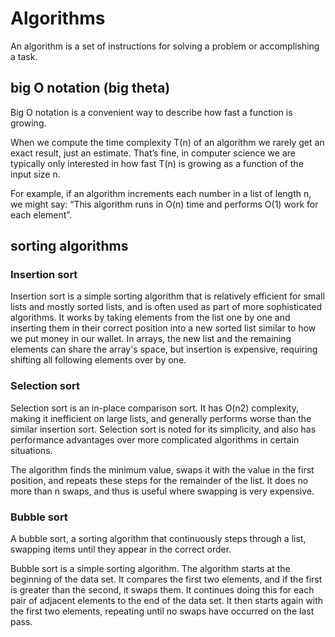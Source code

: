 # Algorithms

An algorithm is a set of instructions for solving a problem or accomplishing a task.

## big O notation (big theta)

Big O notation is a convenient way to describe how fast a function is growing.

When we compute the time complexity T(n) of an algorithm we rarely get an exact result, just an estimate. That’s fine,
in computer science we are typically only interested in how fast T(n) is growing as a function of the input size n.

For example, if an algorithm increments each number in a list of length n, we might say: “This algorithm runs in O(n)
time and performs O(1) work for each element”.

## sorting algorithms

### Insertion sort

Insertion sort is a simple sorting algorithm that is relatively efficient for small lists and mostly sorted lists, and
is often used as part of more sophisticated algorithms. It works by taking elements from the list one by one and
inserting them in their correct position into a new sorted list similar to how we put money in our wallet. In arrays,
the new list and the remaining elements can share the array's space, but insertion is expensive, requiring shifting all
following elements over by one.

### Selection sort

Selection sort is an in-place comparison sort. It has O(n2) complexity, making it inefficient on large lists, and
generally performs worse than the similar insertion sort. Selection sort is noted for its simplicity, and also has
performance advantages over more complicated algorithms in certain situations.

The algorithm finds the minimum value, swaps it with the value in the first position, and repeats these steps for the
remainder of the list. It does no more than n swaps, and thus is useful where swapping is very expensive.

### Bubble sort

A bubble sort, a sorting algorithm that continuously steps through a list, swapping items until they appear in the
correct order.

Bubble sort is a simple sorting algorithm. The algorithm starts at the beginning of the data set. It compares the first
two elements, and if the first is greater than the second, it swaps them. It continues doing this for each pair of
adjacent elements to the end of the data set. It then starts again with the first two elements, repeating until no swaps
have occurred on the last pass.
